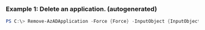 
### Example 1: Delete an application. (autogenerated)
```powershell
PS C:\> Remove-AzADApplication -Force {Force} -InputObject {InputObject}


